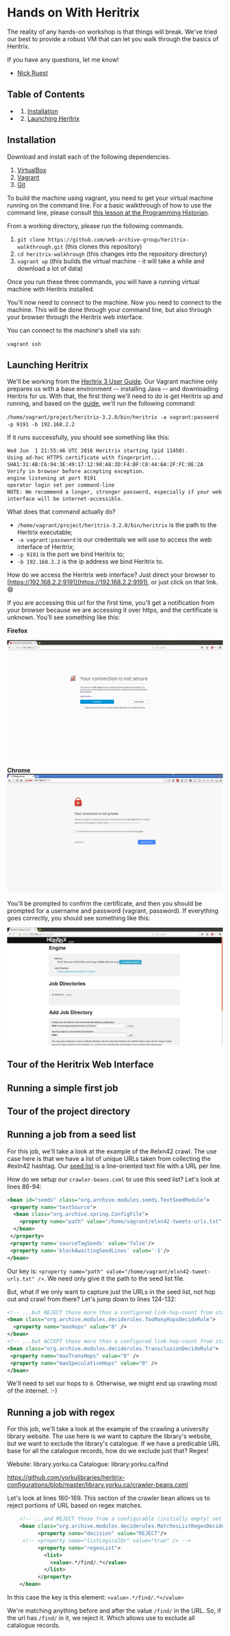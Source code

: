 # Hands on With Heritrix

The reality of any hands-on workshop is that things will break. We've tried our best to provide a robust VM that can let you walk through the basics of Heritrix.

If you have any questions, let me know!

- [Nick Ruest](https://github.com/ruebot)

## Table of Contents

* 1. [Installation](https://github.com/web-archive-group/heritrix-walkthrough/blob/master/walkthrough/lessonplan.md#installation)
* 2. [Launching Heritrix](https://github.com/web-archive-group/heritrix-walkthrough/blob/master/walkthrough/lessonplan.md#testing)

## Installation

Download and install each of the following dependencies.

1. [VirtualBox](https://www.virtualbox.org/)
2. [Vagrant](http://www.vagrantup.com/)
3. [Git](https://git-scm.com/)

To build the machine using vagrant, you need to get your virtual machine running on the command line. For a basic walkthrough of how to use the command line, please consult [this lesson at the Programming Historian](http://programminghistorian.org/lessons/intro-to-bash).

From a working directory, please run the following commands.

1. `git clone https://github.com/web-archive-group/heritrix-walkthrough.git` (this clones this repository)
2. `cd heritrix-walkhrough` (this changes into the repository directory)
3. `vagrant up` (this builds the virtual machine - it will take a while and download a lot of data)

Once you run these three commands, you will have a running virtual machine with Heritrix installed.

You'll now need to connect to the machine. Now you need to connect to the machine. This will be done through your command line, but also through your browser through the Heritrix web interface.

You can connect to the machine's shell via ssh:

`vagrant ssh`

## Launching Heritrix

We'll be working from the [Heritrix 3 User Guide](https://webarchive.jira.com/wiki/display/Heritrix/Heritrix+3.0+and+3.1+User+Guide). Our Vagrant machine only prepares us with a base environment -- installing Java -- and downloading Heritrix for us. With that, the first thing we'll need to do is get Heritrix up and running, and based on the [guide](https://webarchive.jira.com/wiki/display/Heritrix/Running+Heritrix+3.0+and+3.1), we'll run the following command:

`/home/vagrant/project/heritrix-3.2.0/bin/heritrix -a vagrant:password -p 9191 -b 192.168.2.2`

If it runs successfully, you should see something like this:

```
Wed Jun  1 21:55:46 UTC 2016 Heritrix starting (pid 11450).
Using ad-hoc HTTPS certificate with fingerprint...
SHA1:31:4B:C6:94:3E:49:17:12:98:A8:3D:F4:BF:C8:44:6A:2F:FC:0E:2A
Verify in browser before accepting exception.
engine listening at port 9191
operator login set per command-line
NOTE: We recommend a longer, stronger password, especially if your web
interface will be internet-accessible.
```

What does that command actually do?

* `/home/vagrant/project/heritrix-3.2.0/bin/heritrix` is the path to the Heritrix executable;
* `-a vagrant:password` is our credentials we will use to access the web interface of Heritrix;
* `-p 9191` is the port we bind Heritrix to;
* `-b 192.168.2.2` is the ip address we bind Heritrix to.

How do we access the Heritrix web interface? Just direct your browser to [https://192.168.2.2:9191](https://192.168.2.2:9191), or just click on that link. :smile:

If you are accessing this url for the first time, you'll get a notification from your browser because we are accessing it over https, and the certificate is unknown. You'll see something like this:

**Firefox**

![Firefox](images/firefox.png "Firefox")

**Chrome**
![Chrome](images/chrome.png "Chrome")

You'll be prompted to confirm the certificate, and then you should be prompted for a username and password (vagrant, password). If everything goes correctly, you should see something like this:

![Heritrix](images/heritrix-landing.png "Heritrix landing page")

## Tour of the Heritrix Web Interface

## Running a simple first job

## Tour of the project directory

## Running a job from a seed list

For this job, we'll take a look at the example of the #elxn42 crawl. The use case here is that we have a list of unique URLs taken from collecting the #exln42 hashtag. Our [seed list](../files/elxn42-tweet-urls.txt) is a line-oriented text file with a URL per line.

How do we setup our `crawler-beans.cxml` to use this seed list? Let's look at lines 86-94:

```xml
<bean id="seeds" class="org.archive.modules.seeds.TextSeedModule">
 <property name="textSource">
  <bean class="org.archive.spring.ConfigFile">
    <property name="path" value="/home/vagrant/elxn42-tweets-urls.txt" />
  </bean>
 </property>
 <property name='sourceTagSeeds' value='false'/>
 <property name='blockAwaitingSeedLines' value='-1'/>
</bean>
```

Our key is: `<property name="path" value="/home/vagrant/elxn42-tweet-urls.txt" />`. We need only give it the path to the seed list file.

But, what if we only want to capture just the URLs in the seed list, not hop out and crawl from there? Let's jump down to lines 124-132:

```xml
<!-- ...but REJECT those more than a configured link-hop-count from start... -->
<bean class="org.archive.modules.deciderules.TooManyHopsDecideRule">
  <property name="maxHops" value="0" />
</bean>
<!-- ...but ACCEPT those more than a configured link-hop-count from start... -->
<bean class="org.archive.modules.deciderules.TransclusionDecideRule">
 <property name="maxTransHops" value="0" />
 <property name="maxSpeculativeHops" value="0" />
</bean>
```

We'll need to set our hops to `0`. Otherwise, we might end up crawling most of the internet. :-)

## Running a job with regex

For this job, we'll take a look at the example of the crawling a university library website. The use here is we want to capture the library's website, but we want to exclude the library's catalogue. If we have a predicable URL base for all the catalogue records, how do we exclude just that? Regex!

Website: library.yorku.ca
Catalogue: library.yorku.ca/find

https://github.com/yorkulibraries/heritrix-configurations/blob/master/library.yorku.ca/crawler-beans.cxml

Let's look at lines 160-169. This section of the crawler bean allows us to reject portions of URL based on regex matches.

```xml
    <!-- ...and REJECT those from a configurable (initially empty) set of URI regexes... -->
    <bean class="org.archive.modules.deciderules.MatchesListRegexDecideRule">
          <property name="decision" value="REJECT"/>
     <!-- <property name="listLogicalOr" value="true" /> -->
          <property name="regexList">
            <list>
              <value>.*/find/.*</value>
            </list>
          </property>
    </bean>
```

In this case the key is this element: `<value>.*/find/.*</value>` 

We're matching anything before and after the value `/find/` in the URL. So, if the url has `/find/` in it, we reject it. Which allows use to exclude all catalogue records.


